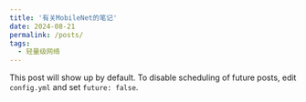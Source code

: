 ```yaml
---
title: '有关MobileNet的笔记'
date: 2024-08-21
permalink: /posts/
tags:
  - 轻量级网络
---
```


This post will show up by default. To disable scheduling of future posts, edit `config.yml` and set `future: false`. 
